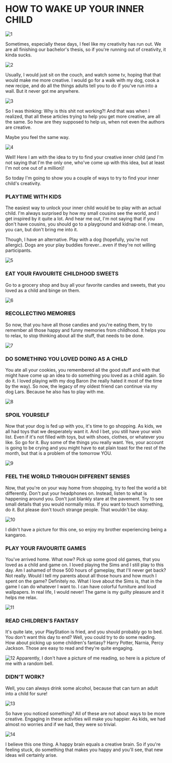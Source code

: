 # HOW TO WAKE UP YOUR INNER CHILD

![1](1.png)

Sometimes, especially these days, I feel like my creativity has run out. We are all finishing our bachelor's thesis, so if you're running out of creativity, it kinda sucks. 

![2](2.png)

Usually, I would just sit on the couch, and watch some tv, hoping that that would make me more creative. I would go for a walk with my dog, cook a new recipe, and do all the things adults tell you to do if you've run into a wall. But it never got me anywhere. 

![3](3.png)

So I was thinking: Why is this shit not working?! And that was when I realized, that all these articles trying to help you get more creative, are all the same. So how are they supposed to help us, when not even the authors are creative.

Maybe you feel the same way. 

![4](4.png)

Well! Here I am with the idea to try to find your creative inner child (and I'm not saying that I'm the only one, who've come up with this idea, but at least I'm not one out of a million)! 

So today I'm going to show you a couple of ways to try to find your inner child's creativity.

### PLAYTIME WITH KIDS
The easiest way to unlock your inner child would be to play with an actual child. I'm always surprised by how my small cousins see the world, and I get inspired by it quite a lot. And hear me out, I'm not saying that if you don't have cousins, you should go to a playground and kidnap one. I mean, you can, but don't bring me into it.

Though, I have an alternative. Play with a dog (hopefully, you're not allergic). Dogs are your play buddies forever...even if they're not willing participants. 

![5](5.png)

### EAT YOUR FAVOURITE CHILDHOOD SWEETS
Go to a grocery shop and buy all your favorite candies and sweets, that you loved as a child and binge on them.

![6](6.png)

### RECOLLECTING MEMORIES
So now, that you have all those candies and you're eating them, try to remember all those happy and funny memories from childhood. It helps you to relax, to stop thinking about all the stuff, that needs to be done.

![7](7.png)

### DO SOMETHING YOU LOVED DOING AS A CHILD
You ate all your cookies, you remembered all the good stuff and with that might have come up an idea to do something you loved as a child again. So do it. 
I loved playing with my dog Baron (he really hated it most of the time by the way). So now, the legacy of my oldest friend can continue via my dog Lars. Because he also has to play with me.

![8](8.png)

### SPOIL YOURSELF
Now that your dog is fed up with you, it's time to go shopping. As kids, we all had toys that we desperately want it. And I bet, you still have your wish list. Even if it's not filled with toys, but with shoes, clothes, or whatever you like. So go for it. Buy some of the things you really want. Yes, your account is going to be crying and you might have to eat plain toast for the rest of the month, but that is a problem of the tomorrow YOU. 

![9](9.png)

### FEEL THE WORLD THROUGH DIFFERENT SENSES
Now, that you're on your way home from shopping, try to feel the world a bit differently. Don't put your headphones on. Instead, listen to what is happening around you. Don't just blankly stare at the pavement. Try to see small details that you would normally miss. If you want to touch something, do it. But please don't touch strange people. That wouldn't be okay. 

![10](10.png)

I didn't have a picture for this one, so enjoy my brother experiencing being a kangaroo.

### PLAY YOUR FAVOURITE GAMES
You've arrived home. What now? Pick up some good old games, that you loved as a child and game on. I loved playing the Sims and I still play to this day. Am I ashamed of those 500 hours of gameplay, that I'll never get back? Not really. Would I tell my parents about all those hours and how much I spent on the game? Definitely no. What I love about the Sims is, that in the game I can do whatever I want to. I can have colorful furniture and loud wallpapers. In real life, I would never! The game is my guilty pleasure and it helps me relax.

![11](11.png)

### READ CHILDREN'S FANTASY
It's quite late, your PlayStation is fried, and you should probably go to bed. You don't want this day to end? Well, you could try to do some reading. How about picking up some children's fantasy? Harry Potter, Narnia, Percy Jackson. Those are easy to read and they're quite engaging.

![12](12.png)
Apparently, I don't have a picture of me reading, so here is a picture of me with a random bell.

### DIDN'T WORK?
Well, you can always drink some alcohol, because that can turn an adult into a child for sure!

![13](13.png)

So have you noticed something? All of these are not about ways to be more creative.  Engaging in these activities will make you happier. As kids, we had almost no worries and if we had, they were so trivial.

![14](14.png)

I believe this one thing.
A happy brain equals a creative brain.
So if you're feeling stuck, do something that makes you happy and you'll see, that new ideas will certainly arise.
